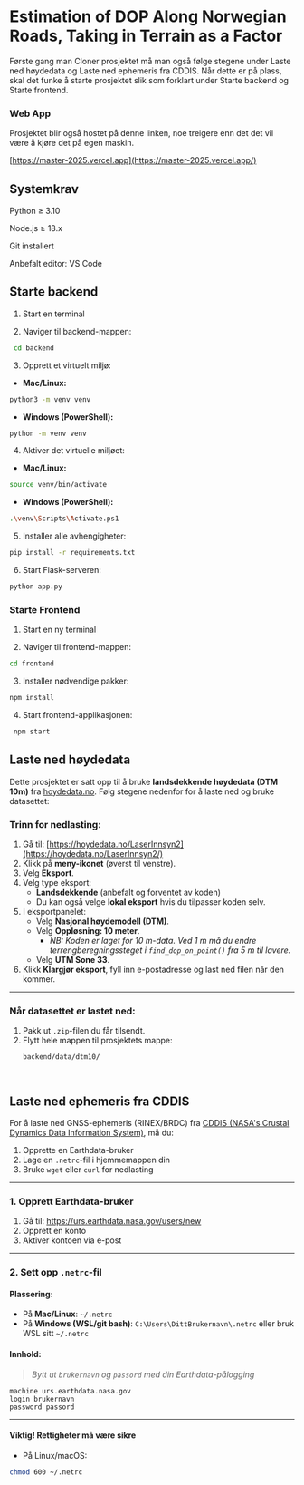 # Estimation of DOP Along Norwegian Roads, Taking in Terrain as a Factor

Første gang man Cloner prosjektet må man også følge stegene under Laste ned høydedata og Laste ned ephemeris fra CDDIS. Når dette er på plass, skal det funke å starte prosjektet slik som forklart under Starte backend og Starte frontend.

### Web App
Prosjektet blir også hostet på denne linken, noe treigere enn det det vil være å kjøre det på egen maskin.

[https://master-2025.vercel.app](https://master-2025.vercel.app/)

## Systemkrav

Python ≥ 3.10

Node.js ≥ 18.x

Git installert

Anbefalt editor: VS Code

## Starte backend

1. Start en terminal

2. Naviger til backend-mappen:

```bash
 cd backend
```

3. Opprett et virtuelt miljø:

- <b> Mac/Linux: </b>
```bash
python3 -m venv venv
```

- <b>Windows (PowerShell):</b>
```bash
python -m venv venv
```


4. Aktiver det virtuelle miljøet:

- <b> Mac/Linux: </b>
```bash
source venv/bin/activate
```
- <b>Windows (PowerShell):</b>
```bash
.\venv\Scripts\Activate.ps1
```

5. Installer alle avhengigheter:
```bash
pip install -r requirements.txt
```


6. Start Flask-serveren:
```bash
python app.py
```

### Starte Frontend

1. Start en ny terminal

2. Naviger til frontend-mappen:
```bash
cd frontend
```

3. Installer nødvendige pakker:
```bash
npm install
```

4. Start frontend-applikasjonen:
```bash
 npm start
```
## Laste ned høydedata


Dette prosjektet er satt opp til å bruke **landsdekkende høydedata (DTM 10m)** fra [hoydedata.no](https://hoydedata.no/LaserInnsyn2/). Følg stegene nedenfor for å laste ned og bruke datasettet:

### Trinn for nedlasting:

1. Gå til: [https://hoydedata.no/LaserInnsyn2](https://hoydedata.no/LaserInnsyn2/)
2. Klikk på **meny-ikonet** (øverst til venstre).
3. Velg **Eksport**.
4. Velg type eksport:
   - **Landsdekkende** (anbefalt og forventet av koden)
   - Du kan også velge **lokal eksport** hvis du tilpasser koden selv.
5. I eksportpanelet:
   - Velg **Nasjonal høydemodell (DTM)**.
   - Velg **Oppløsning: 10 meter**.
     - *NB: Koden er laget for 10 m-data. Ved 1 m må du endre terrengberegningssteget i `find_dop_on_point()` fra 5 m til lavere.*
   - Velg **UTM Sone 33**.
6. Klikk **Klargjør eksport**, fyll inn e-postadresse og last ned filen når den kommer.

---

### Når datasettet er lastet ned:

1. Pakk ut `.zip`-filen du får tilsendt.
2. Flytt hele mappen til prosjektets mappe:
   ```bash
   backend/data/dtm10/




## Laste ned ephemeris fra CDDIS

For å laste ned GNSS-ephemeris (RINEX/BRDC) fra [CDDIS (NASA's Crustal Dynamics Data Information System)](https://cddis.nasa.gov), må du:

1. Opprette en Earthdata-bruker
2. Lage en `.netrc`-fil i hjemmemappen din
3. Bruke `wget` eller `curl` for nedlasting

---

### 1. Opprett Earthdata-bruker

1. Gå til: https://urs.earthdata.nasa.gov/users/new
2. Opprett en konto
3. Aktiver kontoen via e-post

---

### 2. Sett opp `.netrc`-fil

#### Plassering:
- På **Mac/Linux**: `~/.netrc`
- På **Windows (WSL/git bash)**: `C:\Users\DittBrukernavn\.netrc` eller bruk WSL sitt `~/.netrc`

#### Innhold:

> _Bytt ut `brukernavn` og `passord` med din Earthdata-pålogging_

```
machine urs.earthdata.nasa.gov
login brukernavn
password passord
```

---

#### Viktig! Rettigheter må være sikre

- På Linux/macOS:
```bash
chmod 600 ~/.netrc
```



